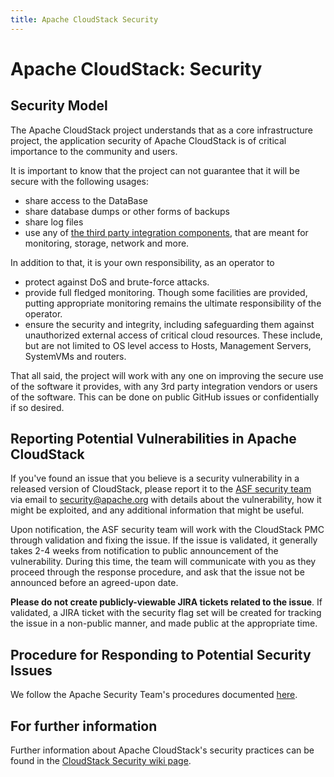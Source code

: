 ```yaml
---
title: Apache CloudStack Security
---
```


<h1>Apache CloudStack: Security</h1>

<h2>Security Model</h2>

The Apache CloudStack project understands that as a core infrastructure project,
the application security of Apache CloudStack is of critical importance to the
community and users.

It is important to know that the project can not guarantee that it will be secure with
the following usages:

- share access to the DataBase
- share database dumps or other forms of backups
- share log files
- use any of [the third party integration components](integrations), that are meant for monitoring, storage, network and more.

In addition to that, it is your own responsibility, as an operator to

- protect against DoS and brute-force attacks.
- provide full fledged monitoring. Though some facilities are provided, putting appropriate monitoring remains the ultimate responsibility of the operator.
- ensure the security and integrity, including safeguarding them against unauthorized external access of critical cloud resources. These include, but are not limited to OS level access to Hosts, Management Servers, SystemVMs and routers.

That all said, the project will work with any one on improving the secure
use of the software it provides, with any 3rd party integration
vendors or users of the software. This can be done on public GitHub
issues or confidentially if so desired.

<h2>Reporting Potential Vulnerabilities in Apache CloudStack</h2>

If you've found an issue that you believe is a security vulnerability in a
released version of CloudStack, please report it to the [ASF security
team](https://www.apache.org/security/) via email to
[security@apache.org](mailto:security@apache.org) with details about the
vulnerability, how it might be exploited, and any additional information that
might be useful.

Upon notification, the ASF security team will work with the CloudStack PMC
through validation and fixing the issue. If the issue is validated, it generally
takes 2-4 weeks from notification to public announcement of the vulnerability.
During this time, the team will communicate with you as they proceed through the
response procedure, and ask that the issue not be announced before an
agreed-upon date.

**Please do not create publicly-viewable JIRA tickets related to the issue**. If
validated, a JIRA ticket with the security flag set will be created for tracking
the issue in a non-public manner, and made public at the appropriate time.

<h2>Procedure for Responding to Potential Security Issues</h2>

We follow the Apache Security Team's procedures documented
[here](https://www.apache.org/security/committers.html).

<h2>For further information</h2>

Further information about Apache CloudStack's security practices can be found in
the [CloudStack Security wiki
page](https://cwiki.apache.org/confluence/display/CLOUDSTACK/CloudStack+Security).
